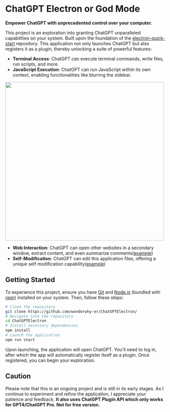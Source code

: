 # ChatGPT Electron or God Mode

**Empower ChatGPT with unprecedented control over your computer.**

This project is an exploration into granting ChatGPT unparalleled capabilities on your system. Built upon the foundation of the [electron-quick-start](https://github.com/electron/electron-quick-start) repository. This application not only launches ChatGPT but also registers it as a plugin, thereby unlocking a suite of powerful features:

- **Terminal Access**: ChatGPT can execute terminal commands, write files, run scripts, and more.
- **JavaScript Execution**: ChatGPT can run JavaScript within its own context, enabling functionalities like blurring the sidebar.
<img src="https://github.com/wonderwhy-er/ChatGPTElectron/assets/1150639/b12b4eca-b93e-43c2-99d4-98d3798017ea.png" height="500">

- **Web Interaction**: ChatGPT can open other websites in a secondary window, extract content, and even summarize comments([example](https://chat.openai.com/share/cedd5e72-0cd0-4376-848e-58c53b84212f))
- **Self-Modification**: ChatGPT can edit this application files, offering a unique self modification capability([example](https://chat.openai.com/share/fe383b99-7ba1-4fed-8cba-578dbff4b356))

## Getting Started

To experience this project, ensure you have [Git](https://git-scm.com) and [Node.js](https://nodejs.org/en/download/) (bundled with [npm](http://npmjs.com)) installed on your system. Then, follow these steps:

```bash
# Clone the repository
git clone https://github.com/wonderwhy-er/ChatGPTElectron/
# Navigate into the repository
cd ChatGPTElectron
# Install necessary dependencies
npm install
# Launch the application
npm run start
```
Upon launching, the application will open ChatGPT. You'll need to log in, after which the app will automatically register itself as a plugin. Once registered, you can begin your exploration.

## Caution
Please note that this is an ongoing project and is still in its early stages. As I continue to experiment and refine the application, I appreciate your patience and feedback.
**It also uses ChatGPT Plugin API which only works for GPT4/ChatGPT Pro. Not for free version.**
